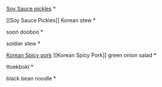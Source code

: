 [Soy Sauce pickles](https://www.evernote.com/shard/s233/nl/29093732/d89517f9-9094-bc5d-f699-d6e2d50459ac?title=Soy%20Sauce%20pickles) *

[[Soy Sauce Pickles]]
Korean stew *

soon dooboo *

soldier stew *

[Korean Spicy pork](https://www.evernote.com/shard/s233/nl/29093732/a5d2a027-e09b-aed5-1e4a-dd30d6d50178?title=Korean%20Spicy%20pork)
[[Korean Spicy Pork]]
green onion salad *

ttoekboki *

black bean noodle *